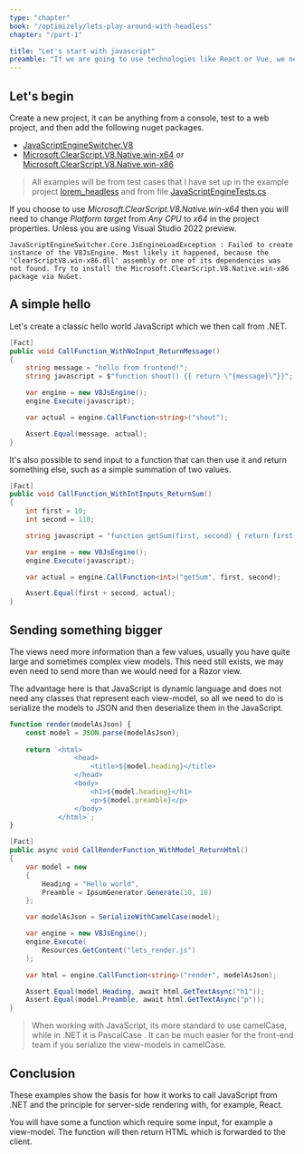 ```yaml
---
type: "chapter"
book: "/optimizely/lets-play-around-with-headless"
chapter: "/part-1"

title: "Let's start with javascript"
preamble: "If we are going to use technologies like React or Vue, we need to know how to call a JavaScript function from .NET, and in this chapter, I'm going to show the basic of how we can do just that."
---
```


## Let's begin

Create a new project, it can be anything from a console, test to a web project, and then add the following nuget packages.

- [JavaScriptEngineSwitcher.V8](https://www.nuget.org/packages/JavaScriptEngineSwitcher.V8/)
- [Microsoft.ClearScript.V8.Native.win-x64](https://www.nuget.org/packages/Microsoft.ClearScript.V8.Native.win-x64/) or [Microsoft.ClearScript.V8.Native.win-x86](https://www.nuget.org/packages/Microsoft.ClearScript.V8.Native.win-x86/)

> All examples will be from test cases that I have set up in the example project [lorem_headless](https://github.com/loremipsumdonec/optimizely-cms-models/tree/master/posts/lets_play_around_with_headless/example/lorem_headless) and from file [JavaScriptEngineTests.cs](https://github.com/loremipsumdonec/optimizely-cms-models/blob/master/posts/lets_play_around_with_headless/example/lorem_headless/lorem_headless_tests/JavaScriptEngineTests.cs)

If you choose to use _Microsoft.ClearScript.V8.Native.win-x64_ then you will need to change _Platform target_ from _Any CPU_ to _x64_ in the project properties. Unless you are using Visual Studio 2022 preview.

```text
JavaScriptEngineSwitcher.Core.JsEngineLoadException : Failed to create instance of the V8JsEngine. Most likely it happened, because the 'ClearScriptV8.win-x86.dll' assembly or one of its dependencies was not found. Try to install the Microsoft.ClearScript.V8.Native.win-x86 package via NuGet.
```

## A simple hello

Let's create a classic hello world JavaScript which we then call from .NET.

```csharp
[Fact]
public void CallFunction_WithNoInput_ReturnMessage()
{
    string message = "hello from frontend!";
    string javascript = $"function shout() {{ return \"{message}\"}}";

    var engine = new V8JsEngine();
    engine.Execute(javascript);

    var actual = engine.CallFunction<string>("shout");

    Assert.Equal(message, actual);
}
```

It's also possible to send input to a function that can then use it and return something else, such as a simple summation of two values.

```csharp
[Fact]
public void CallFunction_WithIntInputs_ReturnSum()
{
    int first = 10;
    int second = 110;

    string javascript = "function getSum(first, second) { return first + second;}";

    var engine = new V8JsEngine();
    engine.Execute(javascript);

    var actual = engine.CallFunction<int>("getSum", first, second);

    Assert.Equal(first + second, actual);
}
```

## Sending something bigger

The views need more information than a few values, usually you have quite large and sometimes complex view models. This need still exists, we may even need to send more than we would need for a Razor view.

The advantage here is that JavaScript is dynamic language and does not need any classes that represent each view-model, so all we need to do is serialize the models to JSON and then deserialize them in the JavaScript.

```javascript
function render(modelAsJson) {
    const model = JSON.parse(modelAsJson);
    
    return `<html>
                <head>
                    <title>${model.heading}</title>
                </head>
                <body>
                    <h1>${model.heading}</h1>
                    <p>${model.preamble}</p>
                </body>
            </html>`;
}
```



```csharp
[Fact]
public async void CallRenderFunction_WithModel_ReturnHtml() 
{
    var model = new
    {
        Heading = "Hello world",
        Preamble = IpsumGenerator.Generate(10, 18)
    };

    var modelAsJson = SerializeWithCamelCase(model);            

    var engine = new V8JsEngine();
    engine.Execute(
        Resources.GetContent("lets_render.js")
    );

    var html = engine.CallFunction<string>("render", modelAsJson);

    Assert.Equal(model.Heading, await html.GetTextAsync("h1"));
    Assert.Equal(model.Preamble, await html.GetTextAsync("p"));
}
```

> When working with JavaScript, its more standard to use camelCase, while in .NET it is PascalCase . It can be much easier for the front-end team if you serialize the view-models in camelCase.

## Conclusion

These examples show the basis for how it works to call JavaScript from .NET and the principle for server-side rendering with, for example, React. 

You will have some a function which require some input, for example a view-model. The function will then return HTML which is forwarded to the client.
